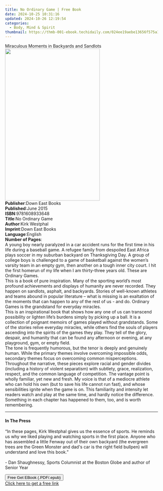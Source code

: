 ```yaml
---
title: No Ordinary Game | Free Book
date: 2024-10-25 10:31:16
updated: 2024-10-26 12:19:54
categories:
  - Body, Mind & Spirit
thumbnail: https://thmb-001-ebook.techidaily.com/024ee19aebe13656f575a1abf28fdc68d6839797a7a6ad4599911198bafdca27.jpg
---
```

<main id="book-container">
  <div class="flex flex-col">
    <div class="book-brief flex-1 py-6 px-4 sm:p-6 md:py-10 md:px-8">
      <!-- brief-->
      <div class="book-brief-main">
        Miraculous Moments in Backyards and Sandlots
      </div>
    </div>
    <div
      class="book-meta-info flex-1 grid gap-4 col-start-1 col-end-3 row-start-1 sm:mb-6 sm:grid-cols-4 lg:gap-6 lg:col-start-2 lg:row-end-6 lg:row-span-6 lg:mb-0"
    >
      <div
        class="book-meta-info-left place-content-center mt-4 p-4 text-sm leading-6 col-start-2 col-span-2 dark:text-slate-400"
      >
        <img
          class="w-full h-500 object-cover rounded-lg sm:h-255 sm:col-span-2 lg:col-span-full"
          src="https://img-001-ebook.techidaily.com/928f897c3239416920613af3312f5a87a66f5db99345cc60318e8c78cca2bae7.jpg"
          alt=""
          width="312"
          height="500"
        />
      </div>
      <div
        class="book-meta-info-right mt-2 col-start-1 row-start-2 col-span-3 self-center"
      >
        <!-- meta data  -->
        <div class="flex flex-col px-4 md:px-8">
          <div class="flex-1">
            <strong>Publisher</strong>:<span class="px-2">Down East Books</span>
          </div>
          <div class="flex-1">
            <strong>Published</strong>:<span class="px-2">June 2015</span>
          </div>
          <div class="flex-1">
            <strong>ISBN</strong>:<span class="px-2">9781608933648</span>
          </div>
          <div class="flex-1">
            <strong>Title</strong>:<span class="px-2">No Ordinary Game</span>
          </div>
          <div class="flex-1">
            <strong>Author</strong>:<span class="px-2">Kirk Westphal</span>
          </div>
          <div class="flex-1">
            <strong>Imprint</strong>:<span class="px-2">Down East Books</span>
          </div>
          <div class="flex-1">
            <strong>Language</strong>:<span class="px-2">English</span>
          </div>
          <div class="flex-1">
            <strong>Number of Pages</strong>:<span class="px-2"></span>
          </div>
        </div>
      </div>
    </div>
    <div class="book-description flex-1 py-6 px-4 sm:p-6 md:py-10 md:px-8">
      <div class="book-description-main">
        <div accordion-content="" id="description">
          A young boy nearly paralyzed in a car accident runs for the first time
          in his life during a baseball game. A refugee family from despoiled
          East Africa plays soccer in my suburban backyard on Thanksgiving Day.
          A group of college boys is challenged to a game of basketball against
          the women’s varsity team in an empty gym, then another on a tough
          inner city court. I hit the first homerun of my life when I am
          thirty-three years old. These are Ordinary Games. <br />This is a book
          of pure inspiration. Many of the sporting world’s most profound
          achievements and displays of humanity are never recorded. They happen
          on sandlots, asphalt, and backyards. Stories of well-known athletes
          and teams abound in popular literature – what is missing is an
          exaltation of the moments that can happen to any of the rest of us -
          and do. Ordinary Games is the grandstand for everyday miracles.
          <br />This is an inspirational book that shows how any one of us can
          transcend possibility or lighten life’s burdens simply by picking up a
          ball. It is a collection of poignant memoirs of games played without
          grandstands. Some of the stories relive everyday miracles, while
          others find the souls of players ascending into the spirits of the
          games they play. They tell of the glory, despair, and humanity that
          can be found any afternoon or evening, at any playground, gym, or
          empty field. <br />The tone is frequently humorous, but the tenor is
          deeply and genuinely human. While the primary themes involve
          overcoming impossible odds, secondary themes focus on overcoming
          common misperceptions. Throughout the narrative, these pieces explore
          racial and gender divides (including a history of violent separatism)
          with subtlety, grace, realization, respect, and the common language of
          competition. The vantage point is wholly familiar, yet new and fresh.
          My voice is that of a mediocre athlete who can hold his own (but to
          save his life cannot run fast), and whose sensibilities ignite when
          the game is on. This familiarity and intensity let readers watch and
          play at the same time, and hardly notice the difference. Something in
          each chapter has happened to them, too, and is worth remembering.
        </div>
        <div class="accordion-fader"></div>
      </div>
    </div>
    <div class="book-excerpts flex-1 py-6 px-4 sm:p-6 md:py-10 md:px-8">
      <!-- excerpts-->
      <div class="book-excerpts-main">
        <hr />
        <h4 class="placeholder placeholder-heading">
          <span>In The Press</span>
        </h4>
        <p>
          “In these pages, Kirk Westphal gives us the essence of sports. He
          reminds us why we liked playing and watching sports in the first
          place. Anyone who has assembled a little Fenway out of their own
          backyard (the evergreen trees are the Green Monster and dad's car is
          the right field bullpen) will understand and love this book.”<br /><br />-
          Dan Shaughnessy, Sports Columnist at the Boston Globe and author of
          Senior Year
        </p>
      </div>
    </div>
    <div
      class="book-about-author flex-1 py-6 px-4 sm:p-6 md:py-10 md:px-8"
    ></div>
    <div class="book-free-get flex-1 py-6 px-4 sm:p-6 md:py-10 md:px-8">
      <button
        id="btn-free-get"
        class="bg-blue-500 hover:bg-blue-700 text-white font-bold py-2 px-4 rounded"
      >
        Free Get EBook (.PDF/.epub)
      </button>
      <div id="countdown-display" class="px-2 text-lg mt-2"></div>
      <a
        id="free-link"
        class="hidden bg-blue-500 hover:bg-blue-700 text-white font-bold py-2 px-4 rounded"
        href="https://www.ebooks.com/en-us/book/2060527/no-ordinary-game/kirk-westphal/"
        target="_blank"
        >Click here to get a free link</a
      >
    </div>
    <script>
      let countdownTime = 0;
      let countdownInterval = null;
      document
        .getElementById('btn-free-get')
        .addEventListener('click', startCountdown);
      function startCountdown() {
        countdownTime = new Date().getTime() + 60000 * 3;
        countdownInterval = setInterval(updateCountdown, 1000);
        document.getElementById('btn-free-get').disabled = true;
        document
          .getElementById('btn-free-get')
          .classList.add('bg-gray-500', 'cursor-not-allowed');
      }
      function updateCountdown() {
        let currentTime = new Date().getTime();
        let timeLeft = countdownTime - currentTime;
        let secondsLeft = Math.floor(timeLeft / 1000);
        document.getElementById('countdown-display').innerHTML =
          `Remaining time: ${secondsLeft} seconds.`;
        if (secondsLeft <= 0) {
          clearInterval(countdownInterval);
          document.getElementById('btn-free-get').classList.add('hidden');
          document.getElementById('free-link').classList.remove('hidden');
          document.getElementById('countdown-display').innerHTML = '';
        }
      }
    </script>
  </div>
</main>
